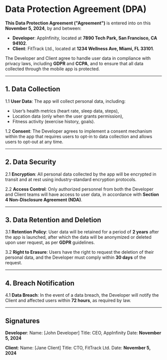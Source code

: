 # Data Protection Agreement (DPA)

**This Data Protection Agreement ("Agreement")** is entered into on this **November 5, 2024**, by and between:

- **Developer**: AppInfinity, located at **7890 Tech Park, San Francisco, CA 94102**.
- **Client**: FitTrack Ltd., located at **1234 Wellness Ave, Miami, FL 33101**.

The Developer and Client agree to handle user data in compliance with privacy laws, including **GDPR** and **CCPA**, and to ensure that all data collected through the mobile app is protected.

---

## 1. **Data Collection**

1.1 **User Data**:
The app will collect personal data, including:
- User’s health metrics (heart rate, sleep data, steps),
- Location data (only when the user grants permission),
- Fitness activity (exercise history, goals).

1.2 **Consent**:
The Developer agrees to implement a consent mechanism within the app that requires users to opt-in to data collection and allows users to opt-out at any time.

---

## 2. **Data Security**

2.1 **Encryption**:
All personal data collected by the app will be encrypted in transit and at rest using industry-standard encryption protocols.

2.2 **Access Control**:
Only authorized personnel from both the Developer and Client teams will have access to user data, in accordance with **Section 4 Non-Disclosure Agreement (NDA)**.

---

## 3. **Data Retention and Deletion**

3.1 **Retention Policy**:
User data will be retained for a period of **2 years** after the app is launched, after which the data will be anonymized or deleted upon user request, as per **GDPR** guidelines.

3.2 **Right to Erasure**:
Users have the right to request the deletion of their personal data, and the Developer must comply within **30 days** of the request.

---

## 4. **Breach Notification**

4.1 **Data Breach**:
In the event of a data breach, the Developer will notify the Client and affected users within **72 hours**, as required by law.

---

## Signatures

**Developer**:
Name: [John Developer]
Title: CEO, AppInfinity
Date: **November 5, 2024**

**Client**:
Name: [Jane Client]
Title: CTO, FitTrack Ltd.
Date: **November 5, 2024**
